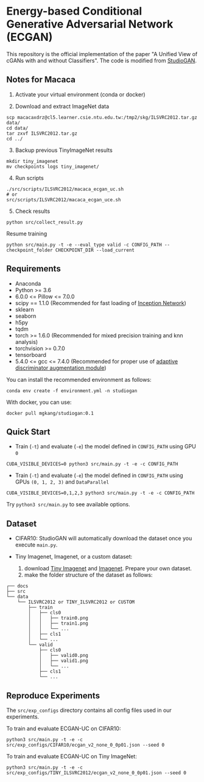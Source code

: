 # Energy-based Conditional Generative Adversarial Network (ECGAN)

This repository is the official implementation of the paper "A Unified View of cGANs with and without Classifiers".
The code is modified from [StudioGAN](https://github.com/POSTECH-CVLab/PyTorch-StudioGAN).

## Notes for Macaca

1. Activate your virtual environment (conda or docker)

2. Download and extract ImageNet data
```
scp macacaxdrz@cl5.learner.csie.ntu.edu.tw:/tmp2/skg/ILSVRC2012.tar.gz data/
cd data/
tar zxvf ILSVRC2012.tar.gz
cd ../
```

3. Backup previous TinyImageNet results
```
mkdir tiny_imagenet
mv checkpoints logs tiny_imagenet/
```

4. Run scripts
```
./src/scripts/ILSVRC2012/macaca_ecgan_uc.sh
# or
src/scripts/ILSVRC2012/macaca_ecgan_uce.sh
```

5. Check results
```
python src/collect_result.py
```

Resume training
```
python src/main.py -t -e --eval_type valid -c CONFIG_PATH --checkpoint_folder CHECKPOINT_DIR --load_current
```

## Requirements

- Anaconda
- Python >= 3.6
- 6.0.0 <= Pillow <= 7.0.0
- scipy == 1.1.0 (Recommended for fast loading of [Inception Network](https://github.com/openai/improved-gan/blob/master/inception_score/model.py))
- sklearn
- seaborn
- h5py
- tqdm
- torch >= 1.6.0 (Recommended for mixed precision training and knn analysis)
- torchvision >= 0.7.0
- tensorboard
- 5.4.0 <= gcc <= 7.4.0 (Recommended for proper use of [adaptive discriminator augmentation module](https://github.com/POSTECH-CVLab/PyTorch-StudioGAN/tree/master/src/utils/ada_op))


You can install the recommended environment as follows:

```
conda env create -f environment.yml -n studiogan
```

With docker, you can use:
```
docker pull mgkang/studiogan:0.1
```

## Quick Start

* Train (``-t``) and evaluate (``-e``) the model defined in ``CONFIG_PATH`` using GPU ``0``
```
CUDA_VISIBLE_DEVICES=0 python3 src/main.py -t -e -c CONFIG_PATH
```

* Train (``-t``) and evaluate (``-e``) the model defined in ``CONFIG_PATH`` using GPUs ``(0, 1, 2, 3)`` and ``DataParallel``
```
CUDA_VISIBLE_DEVICES=0,1,2,3 python3 src/main.py -t -e -c CONFIG_PATH
```

Try ``python3 src/main.py`` to see available options.

## Dataset

* CIFAR10: StudioGAN will automatically download the dataset once you execute ``main.py``.

* Tiny Imagenet, Imagenet, or a custom dataset:
  1. download [Tiny Imagenet](https://tiny-imagenet.herokuapp.com) and [Imagenet](http://www.image-net.org). Prepare your own dataset.
  2. make the folder structure of the dataset as follows:

```
┌── docs
├── src
└── data
    └── ILSVRC2012 or TINY_ILSVRC2012 or CUSTOM
        ├── train
        │   ├── cls0
        │   │   ├── train0.png
        │   │   ├── train1.png
        │   │   └── ...
        │   ├── cls1
        │   └── ...
        └── valid
            ├── cls0
            │   ├── valid0.png
            │   ├── valid1.png
            │   └── ...
            ├── cls1
            └── ...
```

## Reproduce Experiments
The ``src/exp_configs`` directory contains all config files used in our experiments.

To train and evaluate ECGAN-UC on CIFAR10:
```
python3 src/main.py -t -e -c src/exp_configs/CIFAR10/ecgan_v2_none_0_0p01.json --seed 0
```

To train and evaluate ECGAN-UC on Tiny ImageNet:
```
python3 src/main.py -t -e -c src/exp_configs/TINY_ILSVRC2012/ecgan_v2_none_0_0p01.json --seed 0
```
